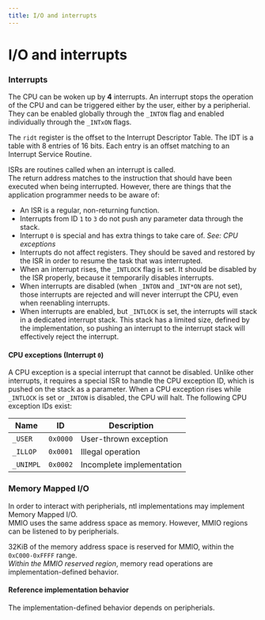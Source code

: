 ```yaml
---
title: I/O and interrupts
---
```


I/O and interrupts
=====

### Interrupts

The CPU can be woken up by __4__ interrupts. An interrupt stops the operation of the CPU and can be triggered either by the user, either by a peripherial.  
They can be enabled globally through the `_INTON` flag and enabled individually through the `_INTxON` flags.

The `ridt` register is the offset to the Interrupt Descriptor Table. The IDT is a table with 8 entries of 16 bits. Each entry is an offset matching to an Interrupt Service Routine.

ISRs are routines called when an interrupt is called.  
The return address matches to the instruction that should have been executed when being interrupted. However, there are things that the application programmer needs to be aware of:
- An ISR is a regular, non-returning function.
- Interrupts from ID `1` to `3` do not push any parameter data through the stack.
- Interrupt `0` is special and has extra things to take care of. _See: CPU exceptions_
- Interrupts do not affect registers. They should be saved and restored by the ISR in order to resume the task that was interrupted.
- When an interrupt rises, the `_INTLOCK` flag is set. It should be disabled by the ISR properly, because it temporarily disables interrupts.
- When interrupts are disabled (when `_INTON` and `_INT*ON` are not set), those interrupts are rejected and will never interrupt the CPU, even when reenabling interrupts.
- When interrupts are enabled, but `_INTLOCK` is set, the interrupts will stack in a dedicated interrupt stack. This stack has a limited size, defined by the implementation, so pushing an interrupt to the interrupt stack will effectively reject the interrupt.

#### CPU exceptions (Interrupt `0`)

A CPU exception is a special interrupt that cannot be disabled. Unlike other interrupts, it requires a special ISR to handle the CPU exception ID, which is pushed on the stack as a parameter. When a CPU exception rises while `_INTLOCK` is set or `_INTON` is disabled, the CPU will halt. The following CPU exception IDs exist:

| Name          | ID       | Description               |
|---------------|----------|---------------------------|
| `_USER`       | `0x0000` | User-thrown exception     |
| `_ILLOP`      | `0x0001` | Illegal operation         |
| `_UNIMPL`     | `0x0002` | Incomplete implementation |

### Memory Mapped I/O

In order to interact with peripherials, ntl implementations may implement Memory Mapped I/O.  
MMIO uses the same address space as memory. However, MMIO regions can be listened to by peripherials.

32KiB of the memory address space is reserved for MMIO, within the `0xC000-0xFFFF` range.  
_Within the MMIO reserved region_, memory read operations are implementation-defined behavior.

#### Reference implementation behavior

The implementation-defined behavior depends on peripherials.
